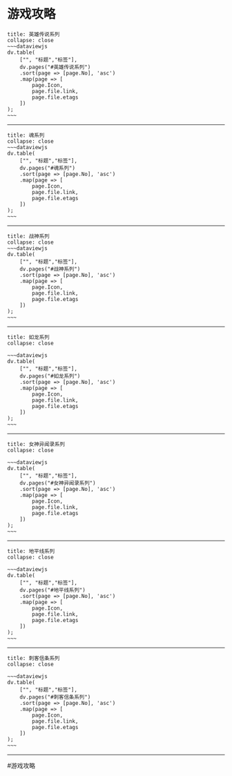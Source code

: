 # 游戏攻略
```ad-quote
title: 英雄传说系列
collapse: close
~~~dataviewjs
dv.table(
	["", "标题","标签"],
	dv.pages("#英雄传说系列")
	.sort(page => [page.No], 'asc')
	.map(page => [
		page.Icon,
		page.file.link,
		page.file.etags
	])
);
~~~
```

---

```ad-quote
title: 魂系列
collapse: close
~~~dataviewjs
dv.table(
	["", "标题","标签"],
	dv.pages("#魂系列")
	.sort(page => [page.No], 'asc')
	.map(page => [
		page.Icon,
		page.file.link,
		page.file.etags
	])
);
~~~
```

---

```ad-quote
title: 战神系列
collapse: close
~~~dataviewjs
dv.table(
	["", "标题","标签"],
	dv.pages("#战神系列")
	.sort(page => [page.No], 'asc')
	.map(page => [
		page.Icon,
		page.file.link,
		page.file.etags
	])
);
~~~
```

---

```ad-quote
title: 如龙系列
collapse: close

~~~dataviewjs
dv.table(
	["", "标题","标签"],
	dv.pages("#如龙系列")
	.sort(page => [page.No], 'asc')
	.map(page => [
		page.Icon,
		page.file.link,
		page.file.etags
	])
);
~~~
```

---

```ad-quote
title: 女神异闻录系列
collapse: close

~~~dataviewjs
dv.table(
	["", "标题","标签"],
	dv.pages("#女神异闻录系列")
	.sort(page => [page.No], 'asc')
	.map(page => [
		page.Icon,
		page.file.link,
		page.file.etags
	])
);
~~~

```

---

```ad-quote
title: 地平线系列
collapse: close

~~~dataviewjs
dv.table(
	["", "标题","标签"],
	dv.pages("#地平线系列")
	.sort(page => [page.No], 'asc')
	.map(page => [
		page.Icon,
		page.file.link,
		page.file.etags
	])
);
~~~
```

---

```ad-quote
title: 刺客信条系列
collapse: close

~~~dataviewjs
dv.table(
	["", "标题","标签"],
	dv.pages("#刺客信条系列")
	.sort(page => [page.No], 'asc')
	.map(page => [
		page.Icon,
		page.file.link,
		page.file.etags
	])
);
~~~
```

---
#游戏攻略 